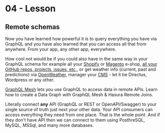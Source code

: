 # 04 - Lesson

## Remote schemas

Now you have learned how powerful it is to query everything you have via GraphQL and you have also learned that you can access all that from anywhere. From your app, any other app, everywhere. 

How cool not would be if you could also have in the same way in your GraphQL schema for example all your [Shopify](https://hasura.io/hub/shopify-graphql-admin-api/) or [Magento](https://hasura.io/hub/adobe-commerce-magento-graphql-api/) e-shop, [all your GitHub repos, projects, issues, etc,](https://hasura.io/hub/github-graphql-api/), or get weather info (current, past and predictions) via [OpenWeather](https://hasura.io/hub/openweather-graphql/), manager your [CMS](https://hasura.io/hub/?category=cms) - let it be Directus, Wordpress or any other.

[GraphQL Mesh](https://hasura.io/hub/graphql-mesh-api/) lets you use GraphQL to access data in remote APIs. Learn how to create a Data Graph with GraphQL Mesh & Hasura Remote Joins.

Literally connect **any** API (GraphQL or REST or OpenAPI/Swagger) to your single source of truth just next your other data. Your API consumers can access everything they need from one place. That is the whole point. And if they don't have API then we can connect to them using PosthreSQL, MySQL, MSSql, and many more databases.